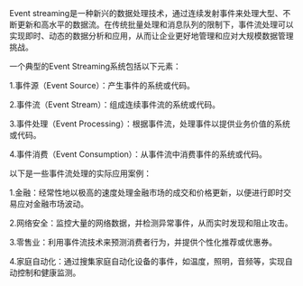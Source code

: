 

Event streaming是一种新兴的数据处理技术，通过连续发射事件来处理大型、不断更新和高水平的数据流。在传统批量处理和消息队列的限制下，事件流处理可以实现即时、动态的数据分析和应用，从而让企业更好地管理和应对大规模数据管理挑战。

一个典型的Event Streaming系统包括以下元素：

1.事件源（Event Source）：产生事件的系统或代码。

2.事件流（Event Stream）：组成连续事件流的系统或代码。

3.事件处理（Event Processing）：根据事件流，处理事件以提供业务价值的系统或代码。

4.事件消费（Event Consumption）：从事件流中消费事件的系统或代码。

以下是一些事件流处理的实际应用案例：

1.金融：经常性地以极高的速度处理金融市场的成交和价格更新，以便进行即时交易应对金融市场波动。

2.网络安全：监控大量的网络数据，并检测异常事件，从而实时发现和阻止攻击。

3.零售业：利用事件流技术来预测消费者行为，并提供个性化推荐或优惠券。

4.家庭自动化：通过搜集家庭自动化设备的事件，如温度，照明，音频等，实现自动控制和健康监测。